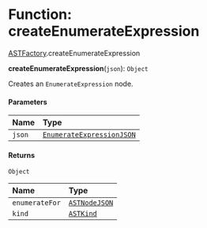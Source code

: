 # Function: createEnumerateExpression

[ASTFactory](/en/auto-docs/editor/modules/ASTFactory.md).createEnumerateExpression

**createEnumerateExpression**(`json`): `Object`

Creates an `EnumerateExpression` node.

#### Parameters

| Name | Type |
| :------ | :------ |
| `json` | [`EnumerateExpressionJSON`](/en/auto-docs/editor/interfaces/EnumerateExpressionJSON.md) |

#### Returns

`Object`

| Name | Type |
| :------ | :------ |
| `enumerateFor` | [`ASTNodeJSON`](/en/auto-docs/editor/interfaces/ASTNodeJSON.md) |
| `kind` | [`ASTKind`](/en/auto-docs/editor/enums/ASTKind.md) |
